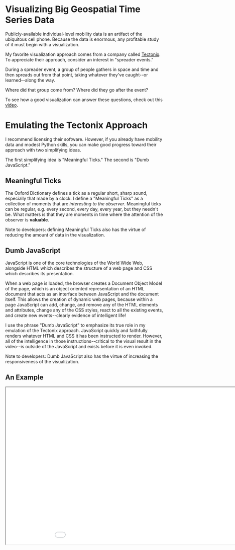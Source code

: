 # Visualizing Big Geospatial Time Series Data

Publicly-available individual-level mobility data is an artifact of the ubiquitous cell phone.  Because the data is enormous, any profitable study of it must begin with a visualization.

My favorite visualization approach comes from a company called [Tectonix](https://www.tectonix.com/).  To appreciate their approach, consider an interest in "spreader events."

During a spreader event, a group of people gathers in space and time and then spreads out from that point, taking whatever they've caught--or learned--along the way.  

Where did that group come from?  Where did they go after the event?

To see how a good visualization can answer these questions, check out this [video](https://twitter.com/tectonixgeo/status/1242628347034767361).

# Emulating the Tectonix Approach

I recommend licensing their software.  However, if you already have mobility data and modest Python skills, you can make good progress toward their approach with two simplifying ideas.  

The first simplifying idea is "Meaningful Ticks."  The second is "Dumb JavaScript."

## Meaningful Ticks
The Oxford Dictionary defines a tick as a regular short, sharp sound, especially that made by a clock.  I define a "Meaningful Ticks" as a collection of moments that are <em>interesting to the observer</em>.  Meaningful ticks can be regular, e.g. every second, every day, every year, but they needn't be.  What matters is that they are moments in time where the attention of the observer is <b>valuable</b>.  

Note to developers: defining Meaningful Ticks also has the virtue of reducing the amount of data in the visualization.

## Dumb JavaScript
JavaScript is one of the core technologies of the World Wide Web, alongside HTML which describes the structure of a web page and CSS which describes its presentation.

When a web page is loaded, the browser creates a Document Object Model of the page, which is an object oriented representation of an HTML document that acts as an interface between JavaScript and the document itself. This allows the creation of dynamic web pages, because within a page JavaScript can add, change, and remove any of the HTML elements and attributes, change any of the CSS styles, react to all the existing events, and create new events--clearly evidence of intelligent life!

I use the phrase "Dumb JavaScript" to emphasize its true role in my emulation of the Tectonix approach.  JavaScript quickly and faithfully renders whatever HTML and CSS it has been instructed to render.  However, all of the intelligence in those instructions--critical to the visual result in the video--is outside of the JavaScript and exists before it is even invoked.  

Note to developers: Dumb JavaScript also has the virtue of increasing the responsiveness of the visualization.

## An Example

<iframe src="test_map.html" height="500" width="1000"></iframe>
